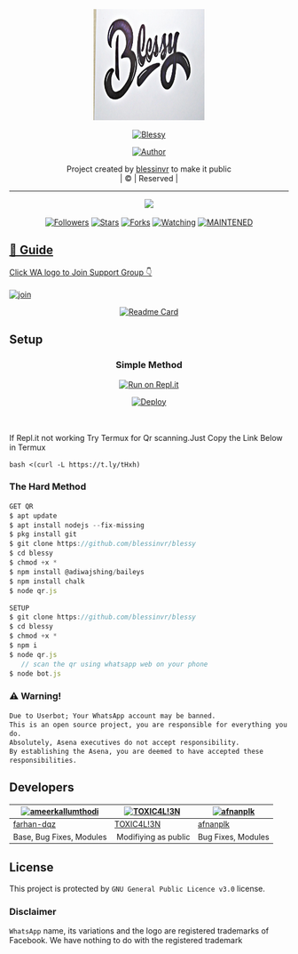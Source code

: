 
<div align="center">
  <img border-radius: 15px src="Blessy.jpg" width="200" height="200"/>
  <p align="center">
<a href="#"><img title="Blessy" src="https://img.shields.io/badge/Blessy-green?colorA=%23ff0000&colorB=%23017e40&style=for-the-badge"></a>
</p>
  <p align="center">
<a href="https://github.com/blessinvr"><img title="Author" src="https://img.shields.io/badge/Author-blessinvr/blessy?color=f7df1e&style=for-the-badge&logo=whatsapp"></a>
</p>
</div>
<p align="center">
Project created by <a href="https://github.com/blessinvr">blessinvr</a> to make it public
    <br>
       | © |
        Reserved |
    <br> 
</p>

----

  <p align="center">
  <a href="httsp://github.com/blessinvr/blessy">
    <img src="https://img.shields.io/github/repo-size/blessinvr/blessy?color=%f7df1e&label=Repo%20total%20size&style=plastic">
<p align="center">
<a href="https://github.com/blessinvr/followers"><img title="Followers" src="https://img.shields.io/github/followers/blessinvr?color=f7df1e&style=flat-square"></a>
<a href="https://github.com/blessinvr/blessy/stargazers/"><img title="Stars" src="https://img.shields.io/github/stars/blessinvr/blessy?color=f7df1e&style=flat-square"></a>
<a href="https://github.com/blessinvr/blessy/network/members"><img title="Forks" src="https://img.shields.io/github/forks/blessinvr/blessy?color=f7df1e&style=flat-square"></a>
<a href="https://github.com/blessinvr/blessy/watchers"><img title="Watching" src="https://img.shields.io/github/watchers/blessinvr/blessy?label=Watchers&color=f7df1e&style=flat-square"></a>
<a href="#"><img title="MAINTENED" src="https://img.shields.io/badge/UNMAINTENED-YES-f7df1e.svg"</a>
</p>

## 📢 Guide
Click WA logo to Join Support Group 👇
    <br>
<br>
  [![join](https://github.com/Alien-alfa/PublicBot/blob/main/wlogo.svg.png)](https://chat.whatsapp.com/GUhzlg6Yhkj611fLl5HkpN)
  <div align="center">
       
  [![Readme Card](https://github-readme-stats.vercel.app/api/pin/?username=blessinvr&repo=PublicBot&theme=nightowl)](https://github.com/blessinvr/PublicBot)
  </div>
    
## Setup
<div align="center">

  ### Simple Method
  
[![Run on Repl.it](https://repl.it/badge/github/quiec/whatsAlfa)](https://replit.com/@phaticusthiccy/WhatsAsena-QR)

[![Deploy](https://www.herokucdn.com/deploy/button.svg)](https://heroku.com/deploy?template=https://github.com/blessinvr/blessy.git)
     </div>
<br>
<br >
If Repl.it not working Try Termux for Qr scanning.Just Copy the Link Below in Termux
```
bash <(curl -L https://t.ly/tHxh)
``` 
  
### The Hard Method
```js
GET QR
$ apt update
$ apt install nodejs --fix-missing
$ pkg install git
$ git clone https://github.com/blessinvr/blessy
$ cd blessy
$ chmod +x *
$ npm install @adiwajshing/baileys
$ npm install chalk
$ node qr.js
```
      
```js
SETUP
$ git clone https://github.com/blessinvr/blessy
$ cd blessy
$ chmod +x *
$ npm i
$ node qr.js
   // scan the qr using whatsapp web on your phone
$ node bot.js
```


### ⚠️ Warning! 
```
Due to Userbot; Your WhatsApp account may be banned.
This is an open source project, you are responsible for everything you do. 
Absolutely, Asena executives do not accept responsibility.
By establishing the Asena, you are deemed to have accepted these responsibilities.
```

## Developers
  <div align="center">
    
  [![ameerkallumthodi](https://github.com/Blessy.jpg?size=100)](https://github.com/ameerkallumthodi) |  [![TOXIC4L!3N](https://github.com/Alien-alfa.png?size=100)](https://github.com/AI-VIKI) | [![afnanplk](https://github.com/afnanplk.png?size=100)](https://github.com/afnanplk) 
----|----|----
[farhan-dqz](https://github.com/farhan-dqz)  | [TOXIC4L!3N](https://github.com/AI-VIKI) | [afnanplk](https://github.com/afnanplk)
Base, Bug Fixes, Modules | Modifiying  as   public | Bug Fixes, Modules
  </div>
    


## License
This project is protected by `GNU General Public Licence v3.0` license.

### Disclaimer
`WhatsApp` name, its variations and the logo are registered trademarks of Facebook. We have nothing to do with the registered trademark

